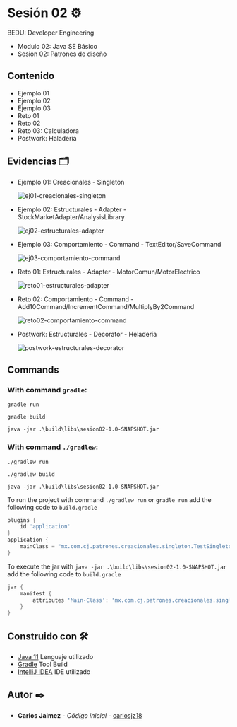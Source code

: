 # Sesión 02 ⚙️

BEDU: Developer Engineering
- Modulo 02: Java SE Básico
- Sesion 02: Patrones de diseño

## Contenido

- Ejemplo 01
- Ejemplo 02
- Ejemplo 03
- Reto 01
- Reto 02
- Reto 03: Calculadora
- Postwork: Haladería

## Evidencias 🗂️

- Ejemplo 01: Creacionales - Singleton  

  ![ej01-creacionales-singleton](./img/ej01-creacionales-singleton.png)  

- Ejemplo 02: Estructurales - Adapter - StockMarketAdapter/AnalysisLibrary  

  ![ej02-estructurales-adapter](./img/ej02-estructurales-adapter.png)  

- Ejemplo 03: Comportamiento - Command - TextEditor/SaveCommand  

  ![ej03-comportamiento-command](./img/ej03-comportamiento-command.png)  

- Reto 01: Estructurales - Adapter - MotorComun/MotorElectrico  

  ![reto01-estructurales-adapter](./img/reto01-estructurales-adapter.png)  

- Reto 02: Comportamiento - Command - Add10Command/IncrementCommand/MultiplyBy2Command  

  ![reto02-comportamiento-command](./img/reto02-comportamiento-command.png)  

- Postwork: Estructurales - Decorator - Heladería  

  ![postwork-estructurales-decorator](./img/postwork-estructurales-decorator.png)  

## Commands

### With command `gradle`:

`gradle run`

`gradle build`

`java -jar .\build\libs\sesion02-1.0-SNAPSHOT.jar`

### With command `./gradlew`:

`./gradlew run`

`./gradlew build`

`java -jar .\build\libs\sesion02-1.0-SNAPSHOT.jar`

To run the project with command `./gradlew run` or `gradle run` add the following code to `build.gradle`

```groovy
plugins {
    id 'application'
}
application {
    mainClass = "mx.com.cj.patrones.creacionales.singleton.TestSingleton"
}
```

To execute the jar with `java -jar .\build\libs\sesion02-1.0-SNAPSHOT.jar` add the following code to `build.gradle`

```groovy
jar {
    manifest {
        attributes 'Main-Class': 'mx.com.cj.patrones.creacionales.singleton.TestSingleton'
    }
}
```

## Construido con 🛠️

* [Java 11]() Lenguaje utilizado
* [Gradle]() Tool Build
* [IntelliJ IDEA]() IDE utilizado

## Autor ✒️

* **Carlos Jaimez** - *Código inicial* - [carlosjz18](https://github.com/carlosjz18)